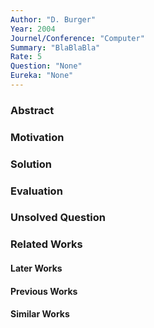 ```yaml
---
Author: "D. Burger"
Year: 2004
Journel/Conference: "Computer"
Summary: "BlaBlaBla"
Rate: 5
Question: "None"
Eureka: "None"
---
```

### Abstract


### Motivation


### Solution


### Evaluation


### Unsolved Question


### Related Works
#### Later Works

#### Previous Works

#### Similar Works
